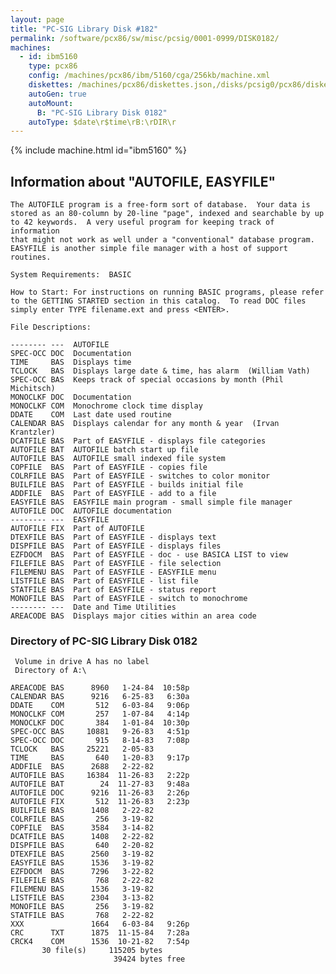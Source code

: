 ```yaml
---
layout: page
title: "PC-SIG Library Disk #182"
permalink: /software/pcx86/sw/misc/pcsig/0001-0999/DISK0182/
machines:
  - id: ibm5160
    type: pcx86
    config: /machines/pcx86/ibm/5160/cga/256kb/machine.xml
    diskettes: /machines/pcx86/diskettes.json,/disks/pcsig0/pcx86/diskettes.json
    autoGen: true
    autoMount:
      B: "PC-SIG Library Disk 0182"
    autoType: $date\r$time\rB:\rDIR\r
---
```


{% include machine.html id="ibm5160" %}

## Information about "AUTOFILE, EASYFILE"

    The AUTOFILE program is a free-form sort of database.  Your data is
    stored as an 80-column by 20-line "page", indexed and searchable by up
    to 42 keywords.  A very useful program for keeping track of information
    that might not work as well under a "conventional" database program.
    EASYFILE is another simple file manager with a host of support
    routines.
    
    System Requirements:  BASIC
    
    How to Start: For instructions on running BASIC programs, please refer
    to the GETTING STARTED section in this catalog.  To read DOC files
    simply enter TYPE filename.ext and press <ENTER>.
    
    File Descriptions:
    
    -------- ---  AUTOFILE
    SPEC-OCC DOC  Documentation
    TIME     BAS  Displays time
    TCLOCK   BAS  Displays large date & time, has alarm  (William Vath)
    SPEC-OCC BAS  Keeps track of special occasions by month (Phil Michitsch)
    MONOCLKF DOC  Documentation
    MONOCLKF COM  Monochrome clock time display
    DDATE    COM  Last date used routine
    CALENDAR BAS  Displays calendar for any month & year  (Irvan Krantzler)
    DCATFILE BAS  Part of EASYFILE - displays file categories
    AUTOFILE BAT  AUTOFILE batch start up file
    AUTOFILE BAS  AUTOFILE small indexed file system
    COPFILE  BAS  Part of EASYFILE - copies file
    COLRFILE BAS  Part of EASYFILE - switches to color monitor
    BUILFILE BAS  Part of EASYFILE - builds initial file
    ADDFILE  BAS  Part of EASYFILE - add to a file
    EASYFILE BAS  EASYFILE main program - small simple file manager
    AUTOFILE DOC  AUTOFILE documentation
    -------- ---  EASYFILE
    AUTOFILE FIX  Part of AUTOFILE
    DTEXFILE BAS  Part of EASYFILE - displays text
    DISPFILE BAS  Part of EASYFILE - displays files
    EZFDOCM  BAS  Part of EASYFILE - doc - use BASICA LIST to view
    FILEFILE BAS  Part of EASYFILE - file selection
    FILEMENU BAS  Part of EASYFILE - EASYFILE menu
    LISTFILE BAS  Part of EASYFILE - list file
    STATFILE BAS  Part of EASYFILE - status report
    MONOFILE BAS  Part of EASYFILE - switch to monochrome
    -------- ---  Date and Time Utilities
    AREACODE BAS  Displays major cities within an area code

### Directory of PC-SIG Library Disk 0182

     Volume in drive A has no label
     Directory of A:\

    AREACODE BAS      8960   1-24-84  10:58p
    CALENDAR BAS      9216   6-25-83   6:30a
    DDATE    COM       512   6-03-84   9:06p
    MONOCLKF COM       257   1-07-84   4:14p
    MONOCLKF DOC       384   1-01-84  10:30p
    SPEC-OCC BAS     10881   9-26-83   4:51p
    SPEC-OCC DOC       915   8-14-83   7:08p
    TCLOCK   BAS     25221   2-05-83
    TIME     BAS       640   1-20-83   9:17p
    ADDFILE  BAS      2688   2-22-82
    AUTOFILE BAS     16384  11-26-83   2:22p
    AUTOFILE BAT        24  11-27-83   9:48a
    AUTOFILE DOC      9216  11-26-83   2:26p
    AUTOFILE FIX       512  11-26-83   2:23p
    BUILFILE BAS      1408   2-22-82
    COLRFILE BAS       256   3-19-82
    COPFILE  BAS      3584   3-14-82
    DCATFILE BAS      1408   2-22-82
    DISPFILE BAS       640   2-20-82
    DTEXFILE BAS      2560   3-19-82
    EASYFILE BAS      1536   3-19-82
    EZFDOCM  BAS      7296   3-22-82
    FILEFILE BAS       768   2-22-82
    FILEMENU BAS      1536   3-19-82
    LISTFILE BAS      2304   3-13-82
    MONOFILE BAS       256   3-19-82
    STATFILE BAS       768   2-22-82
    XXX               1664   6-03-84   9:26p
    CRC      TXT      1875  11-15-84   7:28a
    CRCK4    COM      1536  10-21-82   7:54p
           30 file(s)     115205 bytes
                           39424 bytes free
